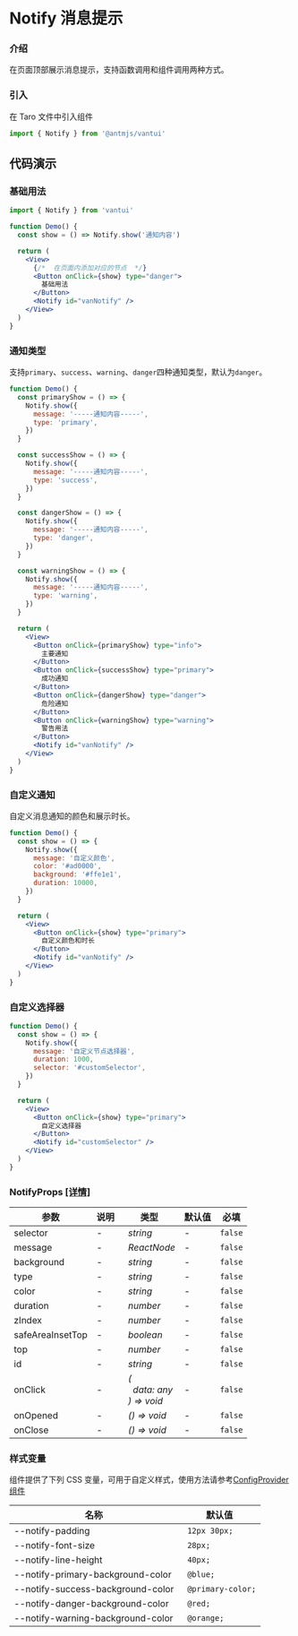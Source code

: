 # Notify 消息提示

### 介绍

在页面顶部展示消息提示，支持函数调用和组件调用两种方式。

### 引入

在 Taro 文件中引入组件

```js
import { Notify } from '@antmjs/vantui'
```

## 代码演示

### 基础用法

```js
import { Notify } from 'vantui'
```

```jsx
function Demo() {
  const show = () => Notify.show('通知内容')

  return (
    <View>
      {/*  在页面内添加对应的节点  */}
      <Button onClick={show} type="danger">
        基础用法
      </Button>
      <Notify id="vanNotify" />
    </View>
  )
}
```

### 通知类型

支持`primary`、`success`、`warning`、`danger`四种通知类型，默认为`danger`。

```jsx
function Demo() {
  const primaryShow = () => {
    Notify.show({
      message: '-----通知内容-----',
      type: 'primary',
    })
  }

  const successShow = () => {
    Notify.show({
      message: '-----通知内容-----',
      type: 'success',
    })
  }

  const dangerShow = () => {
    Notify.show({
      message: '-----通知内容-----',
      type: 'danger',
    })
  }

  const warningShow = () => {
    Notify.show({
      message: '-----通知内容-----',
      type: 'warning',
    })
  }

  return (
    <View>
      <Button onClick={primaryShow} type="info">
        主要通知
      </Button>
      <Button onClick={successShow} type="primary">
        成功通知
      </Button>
      <Button onClick={dangerShow} type="danger">
        危险通知
      </Button>
      <Button onClick={warningShow} type="warning">
        警告用法
      </Button>
      <Notify id="vanNotify" />
    </View>
  )
}
```

### 自定义通知

自定义消息通知的颜色和展示时长。

```jsx
function Demo() {
  const show = () => {
    Notify.show({
      message: '自定义颜色',
      color: '#ad0000',
      background: '#ffe1e1',
      duration: 10000,
    })
  }

  return (
    <View>
      <Button onClick={show} type="primary">
        自定义颜色和时长
      </Button>
      <Notify id="vanNotify" />
    </View>
  )
}
```

### 自定义选择器

```jsx
function Demo() {
  const show = () => {
    Notify.show({
      message: '自定义节点选择器',
      duration: 1000,
      selector: '#customSelector',
    })
  }

  return (
    <View>
      <Button onClick={show} type="primary">
        自定义选择器
      </Button>
      <Notify id="customSelector" />
    </View>
  )
}
```

### NotifyProps [[详情]](https://github.com/AntmJS/vantui/tree/main/packages/vantui/types/notify.d.ts)

| 参数             | 说明 | 类型                                                                                                | 默认值 | 必填    |
| ---------------- | ---- | --------------------------------------------------------------------------------------------------- | ------ | ------- |
| selector         | -    | _&nbsp;&nbsp;string<br/>_                                                                           | -      | `false` |
| message          | -    | _&nbsp;&nbsp;ReactNode<br/>_                                                                        | -      | `false` |
| background       | -    | _&nbsp;&nbsp;string<br/>_                                                                           | -      | `false` |
| type             | -    | _&nbsp;&nbsp;string<br/>_                                                                           | -      | `false` |
| color            | -    | _&nbsp;&nbsp;string<br/>_                                                                           | -      | `false` |
| duration         | -    | _&nbsp;&nbsp;number<br/>_                                                                           | -      | `false` |
| zIndex           | -    | _&nbsp;&nbsp;number<br/>_                                                                           | -      | `false` |
| safeAreaInsetTop | -    | _&nbsp;&nbsp;boolean<br/>_                                                                          | -      | `false` |
| top              | -    | _&nbsp;&nbsp;number<br/>_                                                                           | -      | `false` |
| id               | -    | _&nbsp;&nbsp;string<br/>_                                                                           | -      | `false` |
| onClick          | -    | _&nbsp;&nbsp;(<br/>&nbsp;&nbsp;&nbsp;&nbsp;data:&nbsp;any<br/>&nbsp;&nbsp;)&nbsp;=>&nbsp;void<br/>_ | -      | `false` |
| onOpened         | -    | _&nbsp;&nbsp;()&nbsp;=>&nbsp;void<br/>_                                                             | -      | `false` |
| onClose          | -    | _&nbsp;&nbsp;()&nbsp;=>&nbsp;void<br/>_                                                             | -      | `false` |

### 样式变量

组件提供了下列 CSS 变量，可用于自定义样式，使用方法请参考[ConfigProvider 组件](https://antmjs.github.io/vantui/#/config-provider)

| 名称                              | 默认值             |
| --------------------------------- | ------------------ |
| --notify-padding                  | ` 12px 30px;`      |
| --notify-font-size                | ` 28px;`           |
| --notify-line-height              | ` 40px;`           |
| --notify-primary-background-color | ` @blue;`          |
| --notify-success-background-color | ` @primary-color;` |
| --notify-danger-background-color  | ` @red;`           |
| --notify-warning-background-color | ` @orange;`        |
